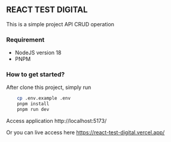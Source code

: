 ## REACT TEST DIGITAL
This is a simple project API CRUD operation

### Requirement

 - NodeJS version 18
 - PNPM

### How to get started?
After clone this project, simply run

```bash
    cp .env.example .env
    pnpm install
    pnpm run dev
```
Access application http://localhost:5173/

Or you can live access here https://react-test-digital.vercel.app/
